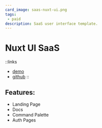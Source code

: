 ```yaml
---
card_image: saas-nuxt-ui.png
tags:
 - paid
description: SaaS user interface template.
---
```


# Nuxt UI SaaS

::links
+ [demo](https://saas-template.nuxt.dev/)
+ [github](https://github.com/nuxt-ui-pro/saas)
::

## Features:
+ Landing Page
+ Docs
+ Command Palette
+ Auth Pages